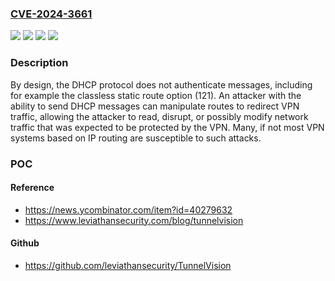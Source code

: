 ### [CVE-2024-3661](https://cve.mitre.org/cgi-bin/cvename.cgi?name=CVE-2024-3661)
![](https://img.shields.io/static/v1?label=Product&message=DHCP&color=blue)
![](https://img.shields.io/static/v1?label=Version&message=n%2Fa&color=blue)
![](https://img.shields.io/static/v1?label=Vulnerability&message=CWE-306%20Missing%20Authentication%20for%20Critical%20Function&color=brighgreen)
![](https://img.shields.io/static/v1?label=Vulnerability&message=CWE-501%20Trust%20Boundary%20Violation&color=brighgreen)

### Description

By design, the DHCP protocol does not authenticate messages, including for example the classless static route option (121). An attacker with the ability to send DHCP messages can manipulate routes to redirect VPN traffic, allowing the attacker to read, disrupt, or possibly modify network traffic that was expected to be protected by the VPN. Many, if not most VPN systems based on IP routing are susceptible to such attacks.

### POC

#### Reference
- https://news.ycombinator.com/item?id=40279632
- https://www.leviathansecurity.com/blog/tunnelvision

#### Github
- https://github.com/leviathansecurity/TunnelVision

